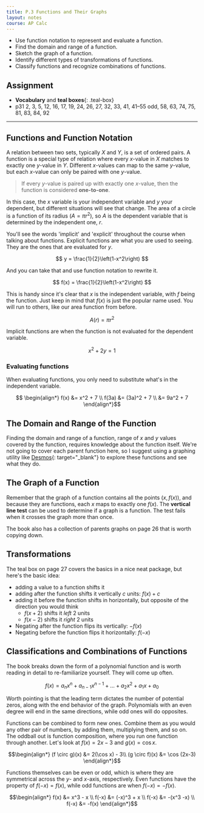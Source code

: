 ```yaml
---
title: P.3 Functions and Their Graphs
layout: notes
course: AP Calc
---
```


- Use function notation to represent and evaluate a function.
- Find the domain and range of a function.
- Sketch the graph of a function.
- Identify different types of transformations of functions.
- Classify functions and recognize combinations of functions.

## Assignment

- **Vocabulary** and **teal boxes**{: .teal-box}
- p31 2, 3, 5, 12, 16, 17, 19, 24, 26, 27, 32, 33, 41, 41–55 odd, 58, 63, 74, 75, 81, 83, 84, 92

---

## Functions and Function Notation

A relation between two sets, typically $X$ and $Y$, is a set of ordered pairs. A function is a special type of relation where every $x$-value in $X$ matches to exactly one $y$-value in $Y$. Different $x$-values can map to the same $y$-value, but each $x$-value can only be paired with one $y$-value.

> If every $y$-value is paired up with exactly one $x$-value, then the function is considered **one-to-one**.

In this case, the $x$ variable is your independent variable and $y$ your dependent, but different situations will see that change. The area of a circle is a function of its radius $(A=\pi r^2)$, so $A$ is the dependent variable that is determined by the independent one, $r$.

You'll see the words 'implicit' and 'explicit' throughout the course when talking about functions. Explicit functions are what you are used to seeing. They are the ones that are evaluated for $y$.

$$ y = \frac{1}{2}\left(1-x^2\right) $$

And you can take that and use function notation to rewrite it.

$$ f(x) = \frac{1}{2}\left(1-x^2\right) $$

This is handy since it's clear that $x$ is the independent variable, with $f$ being the function. Just keep in mind that $f(x)$ is just the popular name used. You will run to others, like our area function from before.

$$ A(r) = \pi r^2 $$

Implicit functions are when the function is not evaluated for the dependent variable.

$$ x^2 + 2y = 1 $$

### Evaluating functions

When evaluating functions, you only need to substitute what's in the independent variable.

$$ \begin{align*}
f(x)  &= x^2 + 7 \\
f(3a) &= (3a)^2 + 7 \\
      &= 9a^2 + 7
\end{align*}$$

## The Domain and Range of the Function

Finding the domain and range of a function, range of $x$ and $y$ values covered by the function, requires knowledge about the function itself. We're not going to cover each parent function here, so I suggest using a graphing utility like [Desmos](https://www.desmos.com/calculator){: target="_blank"} to explore these functions and see what they do.

## The Graph of a Function

Remember that the graph of a function contains all the points $(x,f(x))$, and because they are functions, each $x$ maps to exactly one $f(x)$. The **vertical line test** can be used to determine if a graph is a function. The test fails when it crosses the graph more than once.

The book also has a collection of parents graphs on page 26 that is worth copying down.

## Transformations

The teal box on page 27 covers the basics in a nice neat package, but here's the basic idea:

- adding a value to a function shifts it
- adding after the function shifts it vertically $c$ units: $f(x)+c$
- adding it before the function shifts in horizontally, but opposite of the direction you would think
  - $f(x+2)$ shifts it _left_ 2 units
  - $f(x-2)$ shifts it _right_ 2 units
- Negating after the function flips its vertically: $-f(x)$
- Negating before the function flips it horizontally: $f(-x)$

## Classifications and Combinations of Functions

The book breaks down the form of a polynomial function and is worth reading in detail to re-familiarize yourself. They will come up often.

$$ f(x) = a_nx^n + a_{n-1}x^{n-1} + \dots + a_2x^2 + a_1x + a_0$$

Worth pointing is that the leading term dictates the number of potential zeros, along with the end behavior of the graph. Polynomials with an even degree will end in the same directions, while odd ones will do opposites.

Functions can be combined to form new ones. Combine them as you would any other pair of numbers, by adding them, multiplying them, and so on. The oddball out is function composition, where you run one function through another. Let's look at $f(x) = 2x-3$ and $g(x)=\cos x$.

$$\begin{align*}
(f \circ g)(x) &= 2(\cos x) - 3\\
(g \circ f)(x) &= \cos (2x-3)
\end{align*}$$

Functions themselves can be even or odd, which is where they are symmetrical across the $y$- and $x$-axis, respectively. Even functions have the property of $f(-x)=f(x)$, while odd functions are when $f(-x)=-f(x)$.

$$\begin{align*}
f(x)  &= x^3 - x \\
f(-x) &= (-x)^3 + x \\
f(-x) &= -(x^3 -x) \\
f(-x) &= -f(x)
\end{align*}$$

